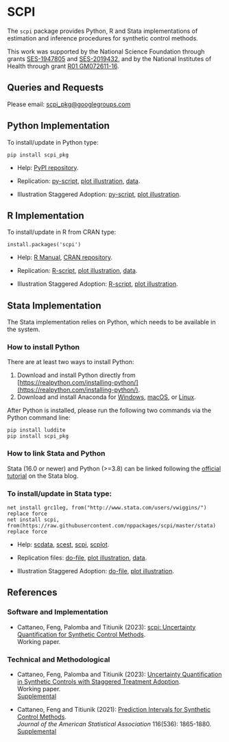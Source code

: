 # SCPI

The `scpi` package provides Python, R and Stata implementations of estimation and inference procedures for synthetic control methods.

This work was supported by the National Science Foundation through grants [SES-1947805](https://www.nsf.gov/awardsearch/showAward?AWD_ID=1947805) and [SES-2019432](https://www.nsf.gov/awardsearch/showAward?AWD_ID=2019432), and by the National Institutes of Health through grant [R01 GM072611-16](https://reporter.nih.gov/project-details/10093056).

## Queries and Requests

Please email: [scpi_pkg@googlegroups.com](mailto:scpi_pkg@googlegroups.com)

## Python Implementation

To install/update in Python type:
```
pip install scpi_pkg
```

- Help: [PyPI repository](https://pypi.org/project/scpi_pkg/).

- Replication: [py-script](Python/scpi_illustration.py), [plot illustration](Python/scpi_illustration_plot.py), [data](Python/scpi_germany.csv).

- Illustration Staggered Adoption: [py-script](Python/scpi_illustration-multi.py), [plot illustration](Python/scpi_illustration_plot-multi.py).

## R Implementation

To install/update in R from CRAN type:
```
install.packages('scpi')
````

- Help: [R Manual](https://cran.r-project.org/web/packages/scpi/scpi.pdf), [CRAN repository](https://cran.r-project.org/package=scpi).

- Replication: [R-script](R/scpi_illustration.R), [plot illustration](R/scpi_illustration_plot.R), [data](R/scpi_germany.csv).

- Illustration Staggered Adoption: [R-script](R/scpi_illustration-multi.R), [plot illustration](R/scpi_illustration_plot-multi.R).

## Stata Implementation

The Stata implementation relies on Python, which needs to be available in the system.

### How to install Python
There are at least two ways to install Python:
1. Download and install Python directly from [https://realpython.com/installing-python/](https://realpython.com/installing-python/).
2. Download and install Anaconda for [Windows](https://docs.anaconda.com/anaconda/install/windows/), [macOS](https://docs.anaconda.com/anaconda/install/mac-os/), or [Linux](https://docs.anaconda.com/anaconda/install/linux/).

After Python is installed, please run the following two commands via the Python command line:

```
pip install luddite
pip install scpi_pkg
```

### How to link Stata and Python
Stata (16.0 or newer) and Python (>=3.8) can be linked following the [official tutorial](https://blog.stata.com/2020/08/18/stata-python-integration-part-1-setting-up-stata-to-use-python/) on the Stata blog.

### To install/update in Stata type:
```
net install grc1leg, from("http://www.stata.com/users/vwiggins/") replace force
net install scpi, from(https://raw.githubusercontent.com/nppackages/scpi/master/stata) replace force
```

- Help: [scdata](stata/scdata.pdf), [scest](/stata/scest.pdf), [scpi](stata/scpi.pdf), [scplot](stata/scplot.pdf).

- Replication files: [do-file](stata/scpi_illustration.do), [plot illustration](stata/scpi_illustration_plot.do), [data](stata/scpi_germany.dta).

- Illustration Staggered Adoption: [do-file](stata/scpi_illustration-multi.do), [plot illustration](stata/scpi_illustration_plot-multi.do).


## References

### Software and Implementation

- Cattaneo, Feng, Palomba and Titiunik (2023): [scpi: Uncertainty Quantification for Synthetic Control Methods](https://nppackages.github.io/references/Cattaneo-Feng-Palomba-Titiunik_2023_scpi.pdf).<br>
Working paper.

### Technical and Methodological

- Cattaneo, Feng, Palomba and Titiunik (2023): [Uncertainty Quantification in Synthetic Controls with Staggered Treatment Adoption](https://nppackages.github.io/references/Cattaneo-Feng-Palomba-Titiunik_2023_wp.pdf).<br>
Working paper.<br>
[Supplemental](https://nppackages.github.io/references/Cattaneo-Feng-Palomba-Titiunik_2023_wp--Supplement.pdf)<br>

- Cattaneo, Feng and Titiunik (2021): [Prediction Intervals for Synthetic Control Methods](https://nppackages.github.io/references/Cattaneo-Feng-Titiunik_2021_JASA.pdf).<br>
_Journal of the American Statistical Association_ 116(536): 1865-1880.<br>
[Supplemental](https://nppackages.github.io/references/Cattaneo-Feng-Titiunik_2021_JASA--Supplement.pdf)<br>

<br><br>

